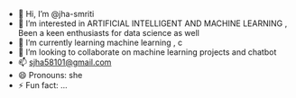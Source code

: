 - 👋 Hi, I’m @jha-smriti
- 👀 I’m interested in ARTIFICIAL INTELLIGENT AND MACHINE LEARNING , Been a keen enthusiasts for data science as well
- 🌱 I’m currently learning machine learning , c
- 💞️ I’m looking to collaborate on machine learning projects and chatbot
- 📫 sjha58101@gmail.com
- 😄 Pronouns: she
- ⚡ Fun fact: ...

<!---
jha-smriti/jha-smriti is a ✨ special ✨ repository because its `README.md` (this file) appears on your GitHub profile.
You can click the Preview link to take a look at your changes.
--->
